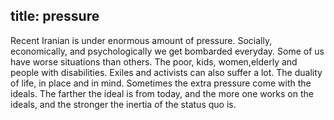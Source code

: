 title: pressure
---

Recent Iranian is under enormous amount of pressure. Socially, economically, and psychologically we get bombarded everyday. Some of us have worse situations than others. The poor, kids, women,elderly and people with disabilities. 
Exiles and activists can also suffer a lot. The duality of life, in place and in mind. Sometimes the extra pressure come with the ideals. The farther the ideal is from today, and the more one works on the ideals, and the stronger the inertia of the status quo is.
